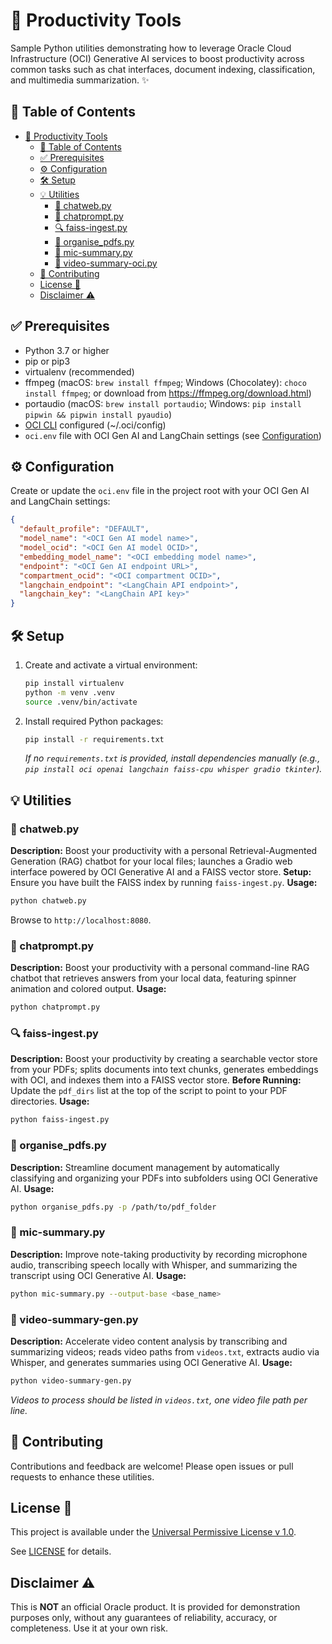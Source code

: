 # 🚀 Productivity Tools

Sample Python utilities demonstrating how to leverage Oracle Cloud Infrastructure (OCI) Generative AI services to boost productivity across common tasks such as chat interfaces, document indexing, classification, and multimedia summarization. ✨

## 📑 Table of Contents

- [🚀 Productivity Tools](#-productivity-tools)
  - [📑 Table of Contents](#-table-of-contents)
  - [✅ Prerequisites](#-prerequisites)
  - [⚙️ Configuration](#️-configuration)
  - [🛠️ Setup](#️-setup)
  - [💡 Utilities](#-utilities)
    - [💬 chatweb.py](#-chatwebpy)
    - [💬 chatprompt.py](#-chatpromptpy)
    - [🔍 faiss-ingest.py](#-faiss-ingestpy)
    - [📂 organise\_pdfs.py](#-organise_pdfspy)
    - [🎤 mic-summary.py](#-mic-summarypy)
    - [🎥 video-summary-oci.py](#-video-summary-ocipy)
  - [🤝 Contributing](#-contributing)
  - [License 📜](#license-)
  - [Disclaimer ⚠️](#disclaimer-️)

## ✅ Prerequisites

- Python 3.7 or higher
- pip or pip3
- virtualenv (recommended)
- ffmpeg (macOS: `brew install ffmpeg`; Windows (Chocolatey): `choco install ffmpeg`; or download from https://ffmpeg.org/download.html)
- portaudio (macOS: `brew install portaudio`; Windows: `pip install pipwin && pipwin install pyaudio`)
- [OCI CLI](https://docs.oracle.com/en-us/iaas/Content/API/SDKDocs/cliinstall.htm) configured (~/.oci/config)
- `oci.env` file with OCI Gen AI and LangChain settings (see [Configuration](#configuration))

## ⚙️ Configuration

Create or update the `oci.env` file in the project root with your OCI Gen AI and LangChain settings:

```json
{
  "default_profile": "DEFAULT",
  "model_name": "<OCI Gen AI model name>",
  "model_ocid": "<OCI Gen AI model OCID>",
  "embedding_model_name": "<OCI embedding model name>",
  "endpoint": "<OCI Gen AI endpoint URL>",
  "compartment_ocid": "<OCI compartment OCID>",
  "langchain_endpoint": "<LangChain API endpoint>",
  "langchain_key": "<LangChain API key>"
}
```

## 🛠️ Setup

1. Create and activate a virtual environment:

   ```bash
   pip install virtualenv
   python -m venv .venv
   source .venv/bin/activate
   ```

2. Install required Python packages:

   ```bash
   pip install -r requirements.txt
   ```

   _If no `requirements.txt` is provided, install dependencies manually (e.g., `pip install oci openai langchain faiss-cpu whisper gradio tkinter`)._

## 💡 Utilities

### 💬 chatweb.py
**Description:** Boost your productivity with a personal Retrieval-Augmented Generation (RAG) chatbot for your local files; launches a Gradio web interface powered by OCI Generative AI and a FAISS vector store.
**Setup:** Ensure you have built the FAISS index by running `faiss-ingest.py`.
**Usage:**
```bash
python chatweb.py
```

Browse to `http://localhost:8080`.

### 💬 chatprompt.py
**Description:** Boost your productivity with a personal command-line RAG chatbot that retrieves answers from your local data, featuring spinner animation and colored output.
**Usage:**
```bash
python chatprompt.py
```

### 🔍 faiss-ingest.py
**Description:** Boost your productivity by creating a searchable vector store from your PDFs; splits documents into text chunks, generates embeddings with OCI, and indexes them into a FAISS vector store.
**Before Running:** Update the `pdf_dirs` list at the top of the script to point to your PDF directories.
**Usage:**
```bash
python faiss-ingest.py
```

### 📂 organise_pdfs.py
**Description:** Streamline document management by automatically classifying and organizing your PDFs into subfolders using OCI Generative AI.
**Usage:**
```bash
python organise_pdfs.py -p /path/to/pdf_folder
```

### 🎤 mic-summary.py
**Description:** Improve note-taking productivity by recording microphone audio, transcribing speech locally with Whisper, and summarizing the transcript using OCI Generative AI.
**Usage:**
```bash
python mic-summary.py --output-base <base_name>
```

### 🎥 video-summary-gen.py
**Description:** Accelerate video content analysis by transcribing and summarizing videos; reads video paths from `videos.txt`, extracts audio via Whisper, and generates summaries using OCI Generative AI.
**Usage:**
```bash
python video-summary-gen.py
```
_Videos to process should be listed in `videos.txt`, one video file path per line._

## 🤝 Contributing

Contributions and feedback are welcome! Please open issues or pull requests to enhance these utilities.

## License 📜

This project is available under the [Universal Permissive License v 1.0](https://oss.oracle.com/licenses/upl).

See [LICENSE](LICENSE.txt) for details.

## Disclaimer ⚠️

This is **NOT** an official Oracle product. It is provided for demonstration purposes only, without any guarantees of reliability, accuracy, or completeness. Use it at your own risk.
